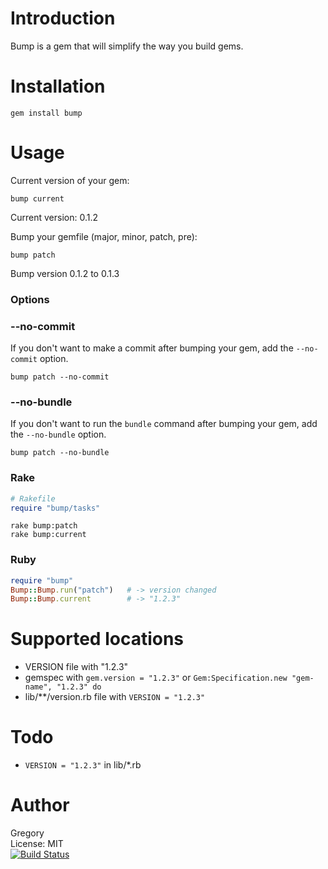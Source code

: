 # Introduction
Bump is a gem that will simplify the way you build gems. 


# Installation

    gem install bump

# Usage

Current version of your gem:

    bump current

Current version: 0.1.2

Bump your gemfile (major, minor, patch, pre):

    bump patch

Bump version 0.1.2 to 0.1.3

### Options

### --no-commit
If you don't want to make a commit after bumping your gem, add the `--no-commit` option.
    
    bump patch --no-commit


### --no-bundle
If you don't want to run the `bundle` command after bumping your gem, add the `--no-bundle` option.
    
    bump patch --no-bundle

### Rake

```Ruby
# Rakefile
require "bump/tasks"
```

    rake bump:patch
    rake bump:current

### Ruby
```Ruby
require "bump"
Bump::Bump.run("patch")   # -> version changed
Bump::Bump.current        # -> "1.2.3"
```

# Supported locations
 - VERSION file with "1.2.3"
 - gemspec with `gem.version = "1.2.3"` or `Gem:Specification.new "gem-name", "1.2.3" do`
 - lib/**/version.rb file with `VERSION = "1.2.3"`

# Todo

 - `VERSION = "1.2.3"` in lib/*.rb

# Author
Gregory<br/>
License: MIT<br/>
[![Build Status](https://travis-ci.org/gregorym/bump.png)](https://travis-ci.org/gregorym/bump)


